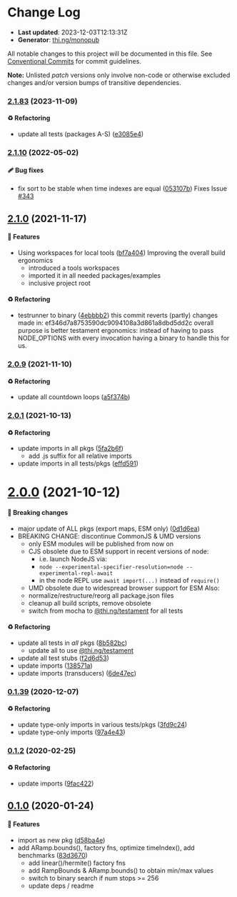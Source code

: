 # Change Log

- **Last updated**: 2023-12-03T12:13:31Z
- **Generator**: [thi.ng/monopub](https://thi.ng/monopub)

All notable changes to this project will be documented in this file.
See [Conventional Commits](https://conventionalcommits.org/) for commit guidelines.

**Note:** Unlisted _patch_ versions only involve non-code or otherwise excluded changes
and/or version bumps of transitive dependencies.

### [2.1.83](https://github.com/thi-ng/umbrella/tree/@thi.ng/ramp@2.1.83) (2023-11-09)

#### ♻️ Refactoring

- update all tests (packages A-S) ([e3085e4](https://github.com/thi-ng/umbrella/commit/e3085e4))

### [2.1.10](https://github.com/thi-ng/umbrella/tree/@thi.ng/ramp@2.1.10) (2022-05-02)

#### 🩹 Bug fixes

- fix sort to be stable when time indexes are equal ([053107b](https://github.com/thi-ng/umbrella/commit/053107b))
  Fixes Issue [#343](https://github.com/thi-ng/umbrella/issues/343)

## [2.1.0](https://github.com/thi-ng/umbrella/tree/@thi.ng/ramp@2.1.0) (2021-11-17)

#### 🚀 Features

- Using workspaces for local tools ([bf7a404](https://github.com/thi-ng/umbrella/commit/bf7a404))
  Improving the overall build ergonomics
  - introduced a tools workspaces
  - imported it in all needed packages/examples
  - inclusive project root

#### ♻️ Refactoring

- testrunner to binary ([4ebbbb2](https://github.com/thi-ng/umbrella/commit/4ebbbb2))
  this commit reverts (partly) changes made in:
  ef346d7a8753590dc9094108a3d861a8dbd5dd2c
  overall purpose is better testament ergonomics:
  instead of having to pass NODE_OPTIONS with every invocation
  having a binary to handle this for us.

### [2.0.9](https://github.com/thi-ng/umbrella/tree/@thi.ng/ramp@2.0.9) (2021-11-10)

#### ♻️ Refactoring

- update all countdown loops ([a5f374b](https://github.com/thi-ng/umbrella/commit/a5f374b))

### [2.0.1](https://github.com/thi-ng/umbrella/tree/@thi.ng/ramp@2.0.1) (2021-10-13)

#### ♻️ Refactoring

- update imports in all pkgs ([5fa2b6f](https://github.com/thi-ng/umbrella/commit/5fa2b6f))
  - add .js suffix for all relative imports
- update imports in all tests/pkgs ([effd591](https://github.com/thi-ng/umbrella/commit/effd591))

# [2.0.0](https://github.com/thi-ng/umbrella/tree/@thi.ng/ramp@2.0.0) (2021-10-12)

#### 🛑 Breaking changes

- major update of ALL pkgs (export maps, ESM only) ([0d1d6ea](https://github.com/thi-ng/umbrella/commit/0d1d6ea))
- BREAKING CHANGE: discontinue CommonJS & UMD versions
  - only ESM modules will be published from now on
  - CJS obsolete due to ESM support in recent versions of node:
    - i.e. launch NodeJS via:
    - `node --experimental-specifier-resolution=node --experimental-repl-await`
    - in the node REPL use `await import(...)` instead of `require()`
  - UMD obsolete due to widespread browser support for ESM
  Also:
  - normalize/restructure/reorg all package.json files
  - cleanup all build scripts, remove obsolete
  - switch from mocha to [@thi.ng/testament](https://github.com/thi-ng/umbrella/tree/main/packages/testament) for all tests

#### ♻️ Refactoring

- update all tests in _all_ pkgs ([8b582bc](https://github.com/thi-ng/umbrella/commit/8b582bc))
  - update all to use [@thi.ng/testament](https://github.com/thi-ng/umbrella/tree/main/packages/testament)
- update all test stubs ([f2d6d53](https://github.com/thi-ng/umbrella/commit/f2d6d53))
- update imports ([138571a](https://github.com/thi-ng/umbrella/commit/138571a))
- update imports (transducers) ([6de47ec](https://github.com/thi-ng/umbrella/commit/6de47ec))

### [0.1.39](https://github.com/thi-ng/umbrella/tree/@thi.ng/ramp@0.1.39) (2020-12-07)

#### ♻️ Refactoring

- update type-only imports in various tests/pkgs ([3fd9c24](https://github.com/thi-ng/umbrella/commit/3fd9c24))
- update type-only imports ([97a4e43](https://github.com/thi-ng/umbrella/commit/97a4e43))

### [0.1.2](https://github.com/thi-ng/umbrella/tree/@thi.ng/ramp@0.1.2) (2020-02-25)

#### ♻️ Refactoring

- update imports ([9fac422](https://github.com/thi-ng/umbrella/commit/9fac422))

## [0.1.0](https://github.com/thi-ng/umbrella/tree/@thi.ng/ramp@0.1.0) (2020-01-24)

#### 🚀 Features

- import as new pkg ([d58ba4e](https://github.com/thi-ng/umbrella/commit/d58ba4e))
- add ARamp.bounds(), factory fns, optimize timeIndex(), add benchmarks ([83d3670](https://github.com/thi-ng/umbrella/commit/83d3670))
  - add linear()/hermite() factory fns
  - add RampBounds & ARamp.bounds() to obtain min/max values
  - switch to binary search if num stops >= 256
  - update deps / readme
